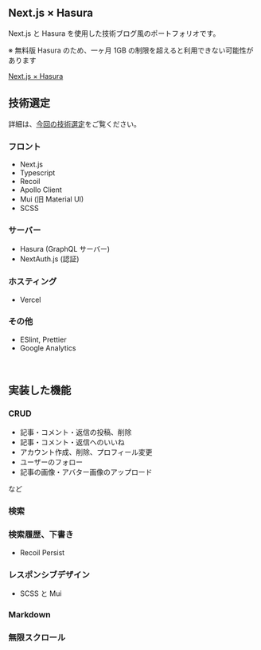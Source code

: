 ## Next.js × Hasura

Next.js と Hasura を使用した技術ブログ風のポートフォリオです。

※ 無料版 Hasura のため、一ヶ月 1GB の制限を超えると利用できない可能性があります

[Next.js × Hasura](https://nextjs-hasura.tk)

## 技術選定

詳細は、[今回の技術選定](https://nextjs-hasura.tk)をご覧ください。

### フロント

- Next.js
- Typescript
- Recoil
- Apollo Client
- Mui (旧 Material UI)
- SCSS

### サーバー

- Hasura (GraphQL サーバー)
- NextAuth.js (認証)

### ホスティング

- Vercel

### その他

- ESlint, Prettier
- Google Analytics

<br>

## 実装した機能

### CRUD

- 記事・コメント・返信の投稿、削除
- 記事・コメント・返信へのいいね
- アカウント作成、削除、プロフィール変更
- ユーザーのフォロー
- 記事の画像・アバター画像のアップロード

など

### 検索

### 検索履歴、下書き

- Recoil Persist

### レスポンシブデザイン

- SCSS と Mui

### Markdown

### 無限スクロール
